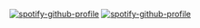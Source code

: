 [![spotify-github-profile](https://spotify-github-profile.vercel.app/api/view?uid=3cs3gsucf1uks2a53swq13t2i&cover_image=true&theme=default)](https://github.com/kittinan/spotify-github-profile)
[![spotify-github-profile](https://spotify-github-profile.vercel.app/api/view?uid=tb4hx3bd4a6bg9002i5kq3egv&cover_image=true&theme=default)](https://github.com/kittinan/spotify-github-profile)
